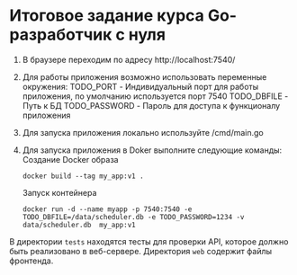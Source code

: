 # Итоговое задание курса Go-разработчик с нуля
1. В браузере переходим по адресу http://localhost:7540/
2. Для работы приложения возможно использовать переменные окружения: 
    TODO_PORT - Индивидуальный порт для работы приложения, по умолчанию используется порт 7540
    TODO_DBFILE - Путь к БД
    TODO_PASSWORD - Пароль для доступа к функционалу приложения

3. Для запуска приложения локально используйте /cmd/main.go
4. Для запуска приложения в Doker выполните следующие команды:
    Создание Docker образа
    ```
    docker build --tag my_app:v1 .
    ```
    Запуск контейнера
    ```
    docker run -d --name myapp -p 7540:7540 -e TODO_DBFILE=/data/scheduler.db -e TODO_PASSWORD=1234 -v data/scheduler.db  my_app:v1
    ```


В директории `tests` находятся тесты для проверки API, которое должно быть реализовано в веб-сервере.
Директория `web` содержит файлы фронтенда.